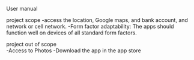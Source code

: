 User manual

project scope
-access the location, Google maps, and bank account, and network or cell network.
-Form factor adaptability: The apps should function well on devices of all standard form factors.


 project out of scope   
-Access to Photos
-Download the app in the app store 
